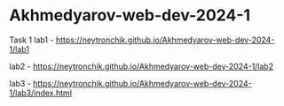# Akhmedyarov-web-dev-2024-1
Task 1
lab1 - https://neytronchik.github.io/Akhmedyarov-web-dev-2024-1/lab1

lab2 - https://neytronchik.github.io/Akhmedyarov-web-dev-2024-1/lab2

lab3 - https://neytronchik.github.io/Akhmedyarov-web-dev-2024-1/lab3/index.html
